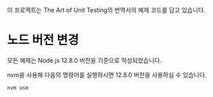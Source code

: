 이 프로젝트는 The Art of Unit Testing의 번역서의 예제 코드를 담고 있습니다.

# 노드 버전 변경

모든 예제는 Node.js 12.8.0 버전을 기준으로 작성되었습니다.

nvm을 사용해 다음의 명령어를 실행하시면 12.8.0 버전을 사용하실 수 있습니다.

```bash
nvm use
```
